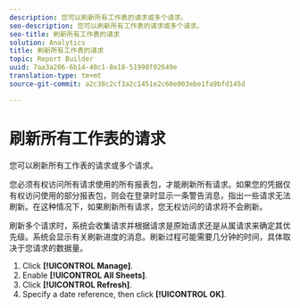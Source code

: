 ```yaml
---
description: 您可以刷新所有工作表的请求或多个请求。
seo-description: 您可以刷新所有工作表的请求或多个请求。
seo-title: 刷新所有工作表的请求
solution: Analytics
title: 刷新所有工作表的请求
topic: Report Builder
uuid: 7aa3a206-6b14-40c1-8e18-51998f02649e
translation-type: tm+mt
source-git-commit: a2c38c2cf3a2c1451e2c60e003ebe1fa9bfd145d

---
```



# 刷新所有工作表的请求

您可以刷新所有工作表的请求或多个请求。

您必须有权访问所有请求使用的所有报表包，才能刷新所有请求。如果您的凭据仅有权访问使用的部分报表包，则会在登录时显示一条警告消息，指出一些请求无法刷新。在这种情况下，如果刷新所有请求，您无权访问的请求将不会刷新。

刷新多个请求时，系统会收集请求并根据请求是原始请求还是从属请求来确定其优先级。系统会显示有关刷新进度的消息。刷新过程可能需要几分钟的时间，具体取决于您请求的数据量。

1. Click **[!UICONTROL Manage]**.
1. Enable **[!UICONTROL All Sheets]**.
1. Click **[!UICONTROL Refresh]**.
1. Specify a date reference, then click **[!UICONTROL OK]**.
